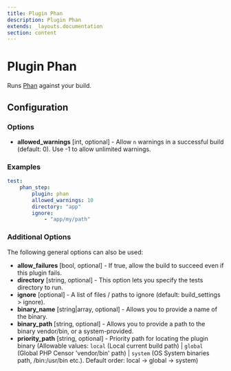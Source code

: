 ```yaml
---
title: Plugin Phan
description: Plugin Phan
extends: _layouts.documentation
section: content
---
```


Plugin Phan
===========

Runs [Phan](https://github.com/phan/phan) against your build.

Configuration
-------------

### Options

* **allowed_warnings** [int, optional] - Allow `n` warnings in a successful build (default: 0). 
  Use -1 to allow unlimited warnings.

### Examples

```yml
test:
    phan_step:
        plugin: phan
        allowed_warnings: 10
        directory: "app"
        ignore:
            - "app/my/path"
```

### Additional Options

The following general options can also be used: 

* **allow_failures** [bool, optional] - If true, allow the build to succeed even if this plugin fails.
* **directory** [string, optional] - This option lets you specify the tests directory to run.
* **ignore** [optional] - A list of files / paths to ignore (default: build_settings > ignore).
* **binary_name** [string|array, optional] - Allows you to provide a name of the binary.
* **binary_path** [string, optional] - Allows you to provide a path to the binary vendor/bin, or a system-provided.
* **priority_path** [string, optional] - Priority path for locating the plugin binary (Allowable values: 
  `local` (Local current build path) | 
  `global` (Global PHP Censor 'vendor/bin' path) |
  `system` (OS System binaries path, /bin:/usr/bin etc.). 
  Default order: local -> global -> system)
